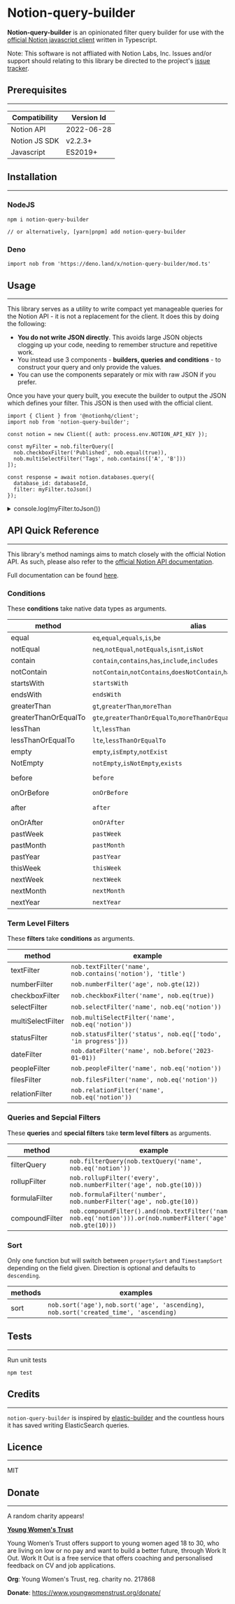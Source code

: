 # Notion-query-builder

**Notion-query-builder** is an opinionated filter query builder for use with the [official Notion javascript client](https://github.com/makenotion/notion-sdk-js) written in Typescript.

Note: This software is not affliated with Notion Labs, Inc. Issues and/or support should relating to this library be directed to the project's [issue tracker]().

## Prerequisites
---
|Compatibility|Version Id|
|-|-|
|Notion API|2022-06-28|
|Notion JS SDK|v2.2.3+|
|Javascript|ES2019+

## Installation

---
### NodeJS
```
npm i notion-query-builder

// or alternatively, [yarn|pnpm] add notion-query-builder
```

### Deno
```
import nob from 'https://deno.land/x/notion-query-builder/mod.ts'
```

## Usage
---
This library serves as a utility to write compact yet manageable queries for the Notion API - it is not a replacement for the client. It does this by doing the following:
* **You do not write JSON directly**. This avoids large JSON objects clogging up your code, needing to remember structure and repetitive work.
* You instead use 3 components - **builders, queries and conditions** - to construct your query and only provide the values.
* You can use the components separately or mix with raw JSON if you prefer.

Once you have your query built, you execute the builder to output the JSON which defines your filter. This JSON is then used with the official client.

```
import { Client } from '@notionhq/client';
import nob from 'notion-query-builder';

const notion = new Client({ auth: process.env.NOTION_API_KEY });

const myFilter = nob.filterQuery([
  nob.checkboxFilter('Published', nob.equal(true)),
  nob.multiSelectFilter('Tags', nob.contains(['A', 'B']))
]);

const response = await notion.databases.query({
  database_id: databaseId,
  filter: myFilter.toJson()
});
```
<details>
  <summary>console.log(myFilter.toJson())</summary>

  ```
  {
    "and": [
      {
        "property": "Published",
        "checkbox": {
          "equals": true
        }
      },
      {
        "property": "Tags",
        "multi_select": {
          "contains": "A"
        }
      },
      {
        "property": "Tags",
        "multi_select": {
          "contains": "B"
        }
      }
    ]
  }
  ```
</details>

## API Quick Reference
---
This library's method namings aims to match closely with the official Notion API. As such, please also refer to the [official Notion API documentation](https://developers.notion.com/reference/post-database-query-filter).

Full documentation can be found [here](#todo).

### Conditions
These **conditions** take native data types as arguments.

|method|alias|example|
|-|-|-|
|equal|`eq`,`equal`,`equals`,`is`,`be`|`nob.equal('hello world')`|
|notEqual|`neq`,`notEqual`,`notEquals`,`isnt`,`isNot`|`nob.notEqual('hello world')`|
|contain|`contain`,`contains`,`has`,`include`,`includes`|`nob.contain('hello world')`|
|notContain|`notContain`,`notContains`,`doesNotContain`,`hasNot`,`exclude`,`excludes`,|`nob.notContain('hello world')`|
|startsWith|`startsWith`|`nob.startsWith('hello')`|
|endsWith|`endsWith`|`nob.endsWith('world')`|
|greaterThan|`gt`,`greaterThan`,`moreThan`|`nob.greaterThan(9999)`|
|greaterThanOrEqualTo|`gte`,`greaterThanOrEqualTo`,`moreThanOrEqualTo`|`nob.greaterThanOrEqualTo(9999)`|
|lessThan|`lt`,`lessThan`|`nob.lessThan(9999)`|
|lessThanOrEqualTo|`lte`,`lessThanOrEqualTo`|`nob.lessThanOrEqualTo(9999)`|
|empty|`empty`,`isEmpty`,`notExist`|`nob.empty()`|
|NotEmpty|`notEmpty`,`isNotEmpty`,`exists`|`nob.notEmpty()`|
|before|`before`|`nob.before('2023-01-01)`, `nob.before(new Date(2023,0,1))`|
|onOrBefore|`onOrBefore`|`nob.onOrBefore('2023-01-01)`|
|after|`after`|`nob.after('2023-01-01)`, `nob.after(new Date(2023,0,1))`|
|onOrAfter|`onOrAfter`|`nob.onOrAfter('2023-01-01)`|
|pastWeek|`pastWeek`|`nob.pastWeek()`|
|pastMonth|`pastMonth`|`nob.pastMonth()`|
|pastYear|`pastYear`|`nob.pastYear()`|
|thisWeek|`thisWeek`|`nob.thisWeek()`|
|nextWeek|`nextWeek`|`nob.nextWeek()`|
|nextMonth|`nextMonth`|`nob.nextMonth()`|
|nextYear|`nextYear`|`nob.nextYear()`|

### Term Level Filters
These **filters** take **conditions** as arguments.

|method|example|
|-|-|
|textFilter|`nob.textFilter('name', nob.contains('notion'), 'title')`|
|numberFilter|`nob.numberFilter('age', nob.gte(12))`|
|checkboxFilter|`nob.checkboxFilter('name', nob.eq(true))`|
|selectFilter|`nob.selectFilter('name', nob.eq('notion'))`|
|multiSelectFilter|`nob.multiSelectFilter('name', nob.eq('notion'))`|
|statusFilter|`nob.statusFilter('status', nob.eq(['todo', 'in progress']))`|
|dateFilter|`nob.dateFilter('name', nob.before('2023-01-01))`|
|peopleFilter|`nob.peopleFilter('name', nob.eq('notion'))`|
|filesFilter|`nob.filesFilter('name', nob.eq('notion'))`|
|relationFilter|`nob.relationFilter('name', nob.eq('notion'))`|

### Queries and Sepcial Filters
These **queries** and **special filters** take **term level filters** as arguments.

|method|example|
|-|-|
|filterQuery|`nob.filterQuery(nob.textQuery('name', nob.eq('notion'))`|
|rollupFilter|`nob.rollupFilter('every', nob.numberFilter('age', nob.gte(10)))`|
|formulaFilter|`nob.formulaFilter('number', nob.numberFilter('age', nob.gte(10))`|
|compoundFilter|`nob.compoundFilter().and(nob.textFilter('name', nob.eq('notion'))).or(nob.numberFilter('age', nob.gte(10)))`|

### Sort
Only one function but will switch between `propertySort` and `TimestampSort` depending on the field given. Direction is optional and defaults to `descending`.

|methods|examples|
|-|-|
|sort|`nob.sort('age')`, `nob.sort('age', 'ascending)`, `nob.sort('created_time', 'ascending)`|

## Tests
---

Run unit tests
```
npm test
```

## Credits
---
`notion-query-builder` is inspired by [elastic-builder](https://github.com/sudo-suhas/elastic-builder) and the countless hours it has saved writing ElasticSearch queries.

## Licence
---
MIT

## Donate
---
A random charity appears!

**[Young Women's Trust](https://www.youngwomenstrust.org/donate/)**

Young Women’s Trust offers support to young women aged 18 to 30, who are living on low or no pay and want to build a better future, through Work It Out. Work It Out is a free service that offers coaching and personalised feedback on CV and job applications.

**Org**: Young Women's Trust, reg. charity no. 217868

**Donate**: https://www.youngwomenstrust.org/donate/